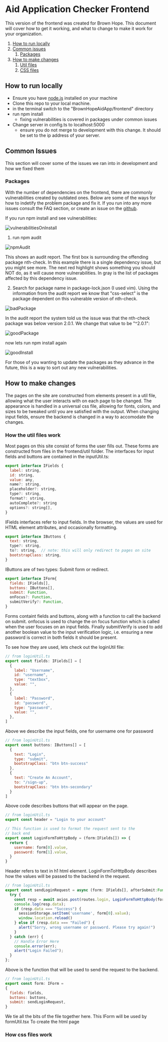 # Aid Application Checker Frontend

This version of the frontend was created for Brown Hope. This document will cover how to get it working, and what to change to make it work for your organization. 

1. [How to run locally](#How-to-run-locally)
2. [Common issues](#Common-Issues)
    1. [Packages](#Packages)
3. [How to make changes](#How-to-make-changes)
    1. [Util files](#How-util-files-work)
    2. [CSS files](#How-css-files-work)


## How to run locally

- Ensure you have [node.js](https://nodejs.org/en/download/) installed on your machine
- Clone this repo to your local machine.
- in the terminal switch to the "BrownHopeAidApp/frontend" directory
- run npm install 
  - fixing vulnerabilities is covered in packages under common issues
- Change server in config.ts to localhost:5000
  - ensure you do not merge to development with this change. It should be set to the ip address of your server.

## Common Issues

This section will cover some of the issues we ran into in development and how we fixed them

### Packages

With the number of dependencies on the frontend, there are commonly vulnerabilities created by outdated ones. Below are some of the ways for how to indetify the problem package and fix it. If you run into any more issues consult the FAQ section, or create an issue on the [github](https://github.com/PSU-CapstoneBrownHope/BrownHopeAidApp/).

If you run npm install and see vulnerabilities:

![vulnerabilitiesOnInstall](https://user-images.githubusercontent.com/77218586/167921834-0f0b846f-3d84-450e-8394-e660f32d12be.png)

1. run npm audit

![npmAudit](https://user-images.githubusercontent.com/77218586/167924046-8c50d3d7-1eba-43bd-af7e-4b8534d2731a.png)

This shows an audit report. The first box is surrounding the offending package nth-check. In this example there is a single dependency issue, but you might see more. The next red highlight shows something you should NOT do, as it will cause more vulnerabilities. In gray is the list of packages affected by this dependency issue. 

2. Search for package name in package-lock.json (I used vim). Using the information from the audit report we know that "css-select" is the package dependent on this vulnerable version of nth-check. 

![badPackage](https://user-images.githubusercontent.com/77218586/167924665-9194e87b-00c5-41cc-aed9-3c2b2aeb15b5.png)

In the audit report the system told us the issue was that the nth-check package was below version 2.0.1. We change that value to be "^2.0.1":

![goodPackage](https://user-images.githubusercontent.com/77218586/167924983-0f61531e-2dbd-4ccf-bdf6-c44644f47f9f.png)

now lets run npm install again

![goodInstall](https://user-images.githubusercontent.com/77218586/167925988-343f611e-e45d-489f-ae0a-5408a9aab196.png)

For those of you wanting to update the packages as they advance in the future, this is a way to sort out any new vulnerabilities. 

## How to make changes

The pages on the site are constructed from elements present in a util file, allowing what the user interacts with on each page to be changed. The appearance is handled in a universal css file, allowing for fonts, colors, and sizes to be tweaked until you are satisfied with the output. When changing input fields, ensure the backend is changed in a way to accomodate the changes. 

### How the util files work

Most pages on this site consist of forms the user fills out. These forms are constructed from files in the frontend/util folder. The interfaces for input fields and buttons are contained in the inputUtil.ts: 

```JavaScript
export interface IFields {
  label: string, 
  id: string, 
  value: any,
  name?: string,
  placeholder?: string, 
  type?: string,
  format?: string,
  autoComplete?: string
  options?: string[], 
}
```
IFields interfaces refer to input fields. In the browser, the values are used for HTML element attributes, and occasionally formatting. 

```JavaScript
export interface IButtons {
  text: string, 
  type?: string, 
  to?: string,  // note: this will only redirect to pages on site
  bootstrapClass: string,
}
```

IButtons are of two types: Submit form or redirect. 

```JavaScript
export interface IForm{
  fields: IFields[],
  buttons: IButtons[],
  submit: Function,
  onFocus?: Function,
  submitVerify?: Function,
}
```

Forms containt fields and buttons, along with a function to call the backend on submit. onfocus is used to change the on focus function which is called when the user focuses on an input fields. Finally submitVerify is used to add another boolean value to the input verification logic, i.e. ensuring a new password is correct in both fields it should be present. 

To see how they are used, lets check out the loginUtil file: 

```JavaScript
// from loginUtil.ts
export const fields: IFields[] = [
  {
    label: "Username",
    id: "username",
    type: "textbox",
    value: "",
  },
  {
    label: "Password",
    id: "password",
    type: "password",
    value: "",
  },
]
```

Above we describe the input fields, one for username one for password
 
```JavaScript
// from loginUtil.ts
export const buttons: IButtons[] = [
  {
    text: "Login",
    type: "submit",
    bootstrapClass: "btn btn-success"
  },
  {
    text: "Create An Account",
    to: "/sign-up",
    bootstrapClass: "btn btn-secondary"
  }
]
```

Above code describes buttons that will appear on the page. 

```JavaScript
// from loginUtil.ts
export const header = "Login to your account"

// This function is used to format the request sent to the
// back end
export const LoginFormToHttpBody = (form:IFields[]) => {
  return {
    username: form[0].value,
    password: form[1].value,
  }
}
```

Header refers to text in h1 html element. LoginFormToHttpBody describes how the values will be passed to the backend in the request. 

```JavaScript
// from loginUtil.ts
export const sendLoginRequest = async (form: IFields[], afterSubmit:Function) => {
  try {
    const resp = await axios.post(routes.login, LoginFormToHttpBody(form), { withCredentials: true });
    console.log(resp.data);
    if (resp.data === "Success") {
      sessionStorage.setItem('username', form[0].value);
      window.location.reload()
    } else if (resp.data === "Failed") {
      alert("Sorry, wrong username or password. Please try again!")
    }
  } catch (err) {
    // Handle Error Here
    console.error(err);
    alert("Login Failed");
  }
};
```

Above is the function that will be used to send the request to the backend. 

```JavaScript
// from loginUtil.ts
export const form: IForm =
{
  fields: fields,
  buttons: buttons,
  submit: sendLoginRequest,
}
```

We tie all the bits of the file together here. This IForm will be used by formUtil.tsx To create the html page

### How css files work



